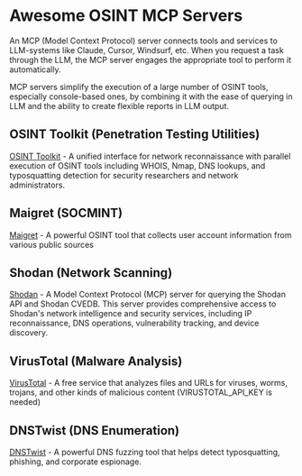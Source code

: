 # Awesome OSINT MCP Servers

An MCP (Model Context Protocol) server connects tools and services to LLM-systems like Claude, Cursor, Windsurf, etc. When you request a task through the LLM, the MCP server engages the appropriate tool to perform it automatically.

MCP servers simplify the execution of a large number of OSINT tools, especially console-based ones, by combining it with the ease of querying in LLM and the ability to create flexible reports in LLM output.

## OSINT Toolkit (Penetration Testing Utilities)
[OSINT Toolkit](https://www.pulsemcp.com/servers/himanshusanecha-osint-toolkit) - A unified interface for network reconnaissance with parallel execution of OSINT tools including WHOIS, Nmap, DNS lookups, and typosquatting detection for security researchers and network administrators.

## Maigret (SOCMINT)
[Maigret](https://github.com/BurtTheCoder/mcp-maigret) - A powerful OSINT tool that collects user account information from various public sources

## Shodan (Network Scanning)
[Shodan](https://github.com/BurtTheCoder/mcp-shodan) - A Model Context Protocol (MCP) server for querying the Shodan API and Shodan CVEDB. This server provides comprehensive access to Shodan's network intelligence and security services, including IP reconnaissance, DNS operations, vulnerability tracking, and device discovery.

## VirusTotal (Malware Analysis)
[VirusTotal](https://github.com/BurtTheCoder/mcp-virustotal) - A free service that analyzes files and URLs for viruses, worms, trojans, and other kinds of malicious content (VIRUSTOTAL_API_KEY is needed)

## DNSTwist (DNS Enumeration)
[DNSTwist](https://github.com/BurtTheCoder/mcp-dnstwist) - A powerful DNS fuzzing tool that helps detect typosquatting, phishing, and corporate espionage.
